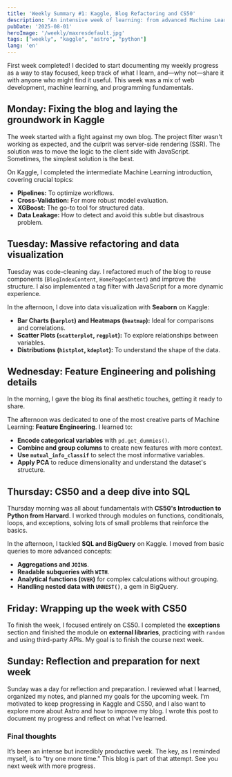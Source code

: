 ```yaml
---
title: 'Weekly Summary #1: Kaggle, Blog Refactoring and CS50'
description: 'An intensive week of learning: from advanced Machine Learning techniques in Kaggle and SQL with BigQuery, to a deep refactoring of my blog with Astro and major progress in the CS50 Python course.'
pubDate: '2025-08-01'
heroImage: '/weekly/maxresdefault.jpg'
tags: ["weekly", "kaggle", "astro", "python"]
lang: 'en'
---
```


First week completed! I decided to start documenting my weekly progress as a way to stay focused, keep track of what I learn, and—why not—share it with anyone who might find it useful. This week was a mix of web development, machine learning, and programming fundamentals.

## Monday: Fixing the blog and laying the groundwork in Kaggle

The week started with a fight against my own blog. The project filter wasn't working as expected, and the culprit was server-side rendering (SSR). The solution was to move the logic to the client side with JavaScript. Sometimes, the simplest solution is the best.

On Kaggle, I completed the intermediate Machine Learning introduction, covering crucial topics:
- **Pipelines:** To optimize workflows.
- **Cross-Validation:** For more robust model evaluation.
- **XGBoost:** The go-to tool for structured data.
- **Data Leakage:** How to detect and avoid this subtle but disastrous problem.

## Tuesday: Massive refactoring and data visualization

Tuesday was code-cleaning day. I refactored much of the blog to reuse components (`BlogIndexContent`, `HomePageContent`) and improve the structure. I also implemented a tag filter with JavaScript for a more dynamic experience.

In the afternoon, I dove into data visualization with **Seaborn** on Kaggle:
- **Bar Charts (`barplot`) and Heatmaps (`heatmap`):** Ideal for comparisons and correlations.
- **Scatter Plots (`scatterplot`, `regplot`):** To explore relationships between variables.
- **Distributions (`histplot`, `kdeplot`):** To understand the shape of the data.

## Wednesday: Feature Engineering and polishing details

In the morning, I gave the blog its final aesthetic touches, getting it ready to share.

The afternoon was dedicated to one of the most creative parts of Machine Learning: **Feature Engineering**. I learned to:
- **Encode categorical variables** with `pd.get_dummies()`.
- **Combine and group columns** to create new features with more context.
- **Use `mutual_info_classif`** to select the most informative variables.
- **Apply PCA** to reduce dimensionality and understand the dataset's structure.

## Thursday: CS50 and a deep dive into SQL

Thursday morning was all about fundamentals with **CS50's Introduction to Python from Harvard**. I worked through modules on functions, conditionals, loops, and exceptions, solving lots of small problems that reinforce the basics.

In the afternoon, I tackled **SQL and BigQuery** on Kaggle. I moved from basic queries to more advanced concepts:
- **Aggregations and `JOIN`s**.
- **Readable subqueries with `WITH`**.
- **Analytical functions (`OVER`)** for complex calculations without grouping.
- **Handling nested data with `UNNEST()`**, a gem in BigQuery.

## Friday: Wrapping up the week with CS50

To finish the week, I focused entirely on CS50. I completed the **exceptions** section and finished the module on **external libraries**, practicing with `random` and using third-party APIs. My goal is to finish the course next week.

## Sunday: Reflection and preparation for next week

Sunday was a day for reflection and preparation. I reviewed what I learned, organized my notes, and planned my goals for the upcoming week. I'm motivated to keep progressing in Kaggle and CS50, and I also want to explore more about Astro and how to improve my blog. I wrote this post to document my progress and reflect on what I've learned.

### Final thoughts

It’s been an intense but incredibly productive week. The key, as I reminded myself, is to "try one more time." This blog is part of that attempt. See you next week with more progress.
